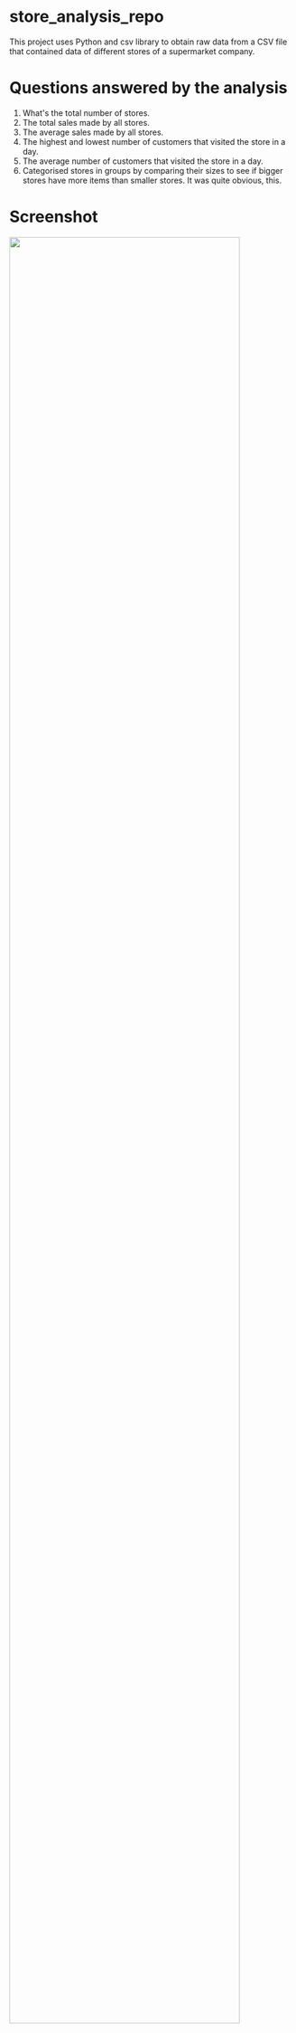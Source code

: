 # store_analysis_repo
This project uses Python and csv library to obtain raw data from a CSV file that contained data of different stores of a supermarket company. 

# Questions answered by the analysis
1. What's the total number of stores.
2. The total sales made by all stores.
3. The average sales made by all stores.
4. The highest and lowest number of customers that visited the store in a day.
5. The average number of customers that visited the store in a day.
6. Categorised stores in groups by comparing their sizes to see if bigger stores have more items than smaller stores. It was quite obvious, this.

# Screenshot
<img src="https://user-images.githubusercontent.com/91796656/175877610-0a90e8a3-b9e1-43c2-9025-fe3079699793.png" width="90%"></img> 

# Notebook
[Supermarket Stores Analysis](https://www.kaggle.com/code/faryarmemon/supermarket-stores-analysis/notebook)
